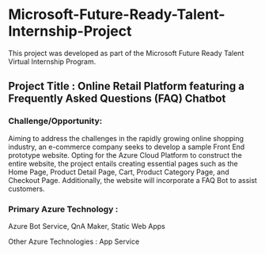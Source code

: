 # Microsoft-Future-Ready-Talent-Internship-Project
This project was developed as part of the Microsoft Future Ready Talent Virtual Internship Program.

## Project Title :  Online Retail Platform featuring a Frequently Asked Questions (FAQ) Chatbot


### Challenge/Opportunity:
Aiming to address the challenges in the rapidly growing online shopping industry, an e-commerce company seeks to develop a sample Front End prototype website. Opting for the Azure Cloud Platform to construct the entire website, the project entails creating essential pages such as the Home Page, Product Detail Page, Cart, Product Category Page, and Checkout Page. Additionally, the website will incorporate a FAQ Bot to assist customers.


### Primary Azure Technology :
Azure Bot Service, QnA Maker, Static Web Apps

Other Azure Technologies : App Service




